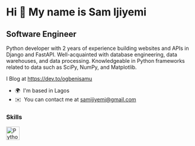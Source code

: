 
<!--
**samijiyemi/samijiyemi** is a ✨ _special_ ✨ repository because its `README.md` (this file) appears on your GitHub profile.

Here are some ideas to get you started:

- 🔭 I’m currently working on ...
- 🌱 I’m currently learning ...
- 👯 I’m looking to collaborate on ...
- 🤔 I’m looking for help with ...
- 💬 Ask me about ...
- 📫 How to reach me: ...
- 😄 Pronouns: ...
- ⚡ Fun fact: ...
-->
Hi 👋 My name is Sam Ijiyemi
============================

Software Engineer
-----------------

Python developer with 2 years of experience building websites and APIs in Django and FastAPI. Well-acquainted with database engineering, data warehouses, and data processing. Knowledgeable in Python frameworks related to data such as SciPy, NumPy, and Matplotlib.

I Blog at <a href="https://dev.to/ogbenisamu" target="_blank" rel="noreferrer">https://dev.to/ogbenisamu</a>

* 🌍  I'm based in Lagos
* ✉️  You can contact me at [samijiyemi@gmail.com](mailto:samijiyemi@gmail.com)

### Skills

<p align="left">
<a href="https://www.python.org/" target="_blank" rel="noreferrer"><img src="https://raw.githubusercontent.com/danielcranney/readme-generator/main/public/icons/skills/python-colored.svg" width="36" height="36" alt="Python" /></a>

